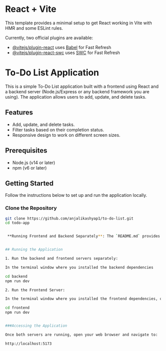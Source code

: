 # React + Vite

This template provides a minimal setup to get React working in Vite with HMR and some ESLint rules.

Currently, two official plugins are available:

- [@vitejs/plugin-react](https://github.com/vitejs/vite-plugin-react/blob/main/packages/plugin-react/README.md) uses [Babel](https://babeljs.io/) for Fast Refresh
- [@vitejs/plugin-react-swc](https://github.com/vitejs/vite-plugin-react-swc) uses [SWC](https://swc.rs/) for Fast Refresh

# To-Do List Application

This is a simple To-Do List application built with a frontend using React and a backend server (Node.js/Express or any backend framework you are using). The application allows users to add, update, and delete tasks.

## Features

- Add, update, and delete tasks.
- Filter tasks based on their completion status.
- Responsive design to work on different screen sizes.

## Prerequisites

- Node.js (v14 or later)
- npm (v6 or later)

## Getting Started

Follow the instructions below to set up and run the application locally.

### Clone the Repository

```bash
git clone https://github.com/anjalikashyap1/to-do-list.git
cd todo-app


 **Running Frontend and Backend Separately**: The `README.md` provides instructions to run both servers separately by navigating to each folder.


## Running the Application

1. Run the backend and frontend servers separately:

In the terminal window where you installed the backend dependencies

cd backend
npm run dev

2. Run the Frontend Server:

In the terminal window where you installed the frontend dependencies, open a new terminal window or tab

cd frontend
npm run dev


###Accessing the Application

Once both servers are running, open your web browser and navigate to:

http://localhost:5173